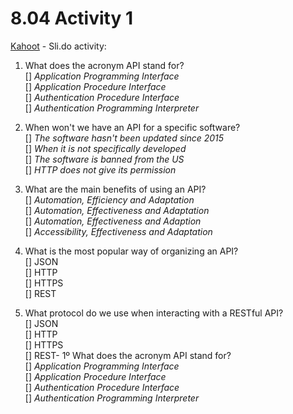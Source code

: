 # 8.04 Activity 1

[Kahoot](kahoot.com) - Sli.do activity:

1. What does the acronym API stand for? <br />
   [] _Application Programming Interface_ <br />
   [] _Application Procedure Interface_ <br />
   [] _Authentication Procedure Interface_ <br />
   [] _Authentication Programming Interpreter_ <br />

2. When won't we have an API for a specific software? <br />
   [] _The software hasn't been updated since 2015_ <br />
   [] _When it is not specifically developed_ <br />
   [] _The software is banned from the US_ <br />
   [] _HTTP does not give its permission_ <br />

3. What are the main benefits of using an API? <br />
   [] _Automation, Efficiency and Adaptation_ <br />
   [] _Automation, Effectiveness and Adaptation_ <br />
   [] _Automation, Effectiveness and Adaption_ <br />
   [] _Accessibility, Effectiveness and Adaptation_ <br />

4. What is the most popular way of organizing an API? <br />
   [] JSON <br />
   [] HTTP <br />
   [] HTTPS <br />
   [] REST <br />

5. What protocol do we use when interacting with a RESTful API? <br />
   [] JSON <br />
   [] HTTP <br />
   [] HTTPS <br />
   [] REST- 1º What does the acronym API stand for? <br />
   [] _Application Programming Interface_ <br />
   [] _Application Procedure Interface_ <br />
   [] _Authentication Procedure Interface_ <br />
   [] _Authentication Programming Interpreter_ <br />
